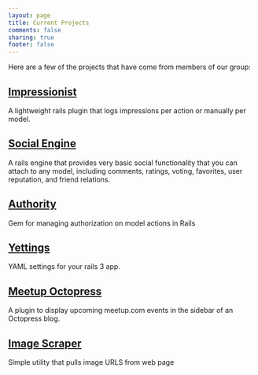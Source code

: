 ```yaml
---
layout: page
title: Current Projects
comments: false
sharing: true
footer: false
---
```


Here are a few of the projects that have come from members of our group:

## [Impressionist](https://rubygems.org/gems/impressionist)

A lightweight rails plugin that logs impressions per action or manually per model.

## [Social Engine](https://rubygems.org/gems/social_engine)

A rails engine that provides very basic social functionality that you can attach to any model, including comments, ratings, voting, favorites, user reputation, and friend relations.

## [Authority](https://rubygems.org/gems/authority)

Gem for managing authorization on model actions in Rails

## [Yettings](https://rubygems.org/gems/yettings)

YAML settings for your rails 3 app.

## [Meetup Octopress](https://github.com/invalidusrname/meetup-octopress)

A plugin to display upcoming meetup.com events in the sidebar of an Octopress blog.

## [Image Scraper](https://rubygems.org/gems/image_scraper)

Simple utility that pulls image URLS from web page 

